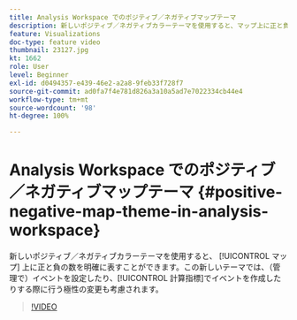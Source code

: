 ```yaml
---
title: Analysis Workspace でのポジティブ／ネガティブマップテーマ
description: 新しいポジティブ／ネガティブカラーテーマを使用すると、マップ上に正と負の数を明確に表すことができます。この新しいテーマでは、（管理で）イベントを設定したり、計算指標でイベントを作成したりする際に行う極性の変更も考慮されます。
feature: Visualizations
doc-type: feature video
thumbnail: 23127.jpg
kt: 1662
role: User
level: Beginner
exl-id: d0494357-e439-46e2-a2a8-9feb33f728f7
source-git-commit: ad0fa7f4e781d826a3a10a5ad7e7022334cb44e4
workflow-type: tm+mt
source-wordcount: '98'
ht-degree: 100%

---
```


# Analysis Workspace でのポジティブ／ネガティブマップテーマ {#positive-negative-map-theme-in-analysis-workspace}

新しいポジティブ／ネガティブカラーテーマを使用すると、 [!UICONTROL マップ] 上に正と負の数を明確に表すことができます。この新しいテーマでは、（管理で）イベントを設定したり、[!UICONTROL 計算指標]でイベントを作成したりする際に行う極性の変更も考慮されます。

>[!VIDEO](https://video.tv.adobe.com/v/23127/?quality=12)
